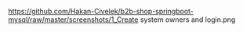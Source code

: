 https://github.com/Hakan-Civelek/b2b-shop-springboot-mysql/raw/master/screenshots/1_Create system owners and login.png
